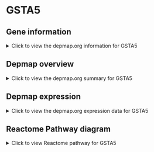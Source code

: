 <h1>GSTA5</h1>

<h2>Gene information</h2>
<details>
  <summary>Click to view the depmap.org information for GSTA5</summary>
  <iframe src="https://depmap.org/portal/gene/GSTA5?tab=about" style="border:none;width:100%;height:800px"></iframe>
</details>

<h2>Depmap overview</h2>
<details>
  <summary>Click to view the depmap.org summary for GSTA5</summary>
  <iframe src="https://depmap.org/portal/gene/GSTA5?tab=overview" style="border:none;width:100%;height:800px"></iframe>
</details>

<h2>Depmap expression</h2>
<details>
  <summary>Click to view the depmap.org expression data for GSTA5</summary>
  <iframe src="https://depmap.org/portal/gene/GSTA5?tab=characterization" style="border:none;width:100%;height:800px"></iframe>
</details>



<h2>Reactome Pathway diagram</h2>
<details>
  <summary>Click to view Reactome pathway for GSTA5</summary>
  <p>Glutathione conjugation</p>
  <iframe src="https://reactome.org/PathwayBrowser/#/R-HSA-156590" style="border:none;width:100%;height:800px"></iframe>
</details>



